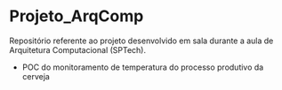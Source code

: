 # Projeto_ArqComp
Repositório referente ao projeto desenvolvido em sala durante a aula de Arquitetura Computacional (SPTech).

- POC do monitoramento de temperatura do processo produtivo da cerveja
